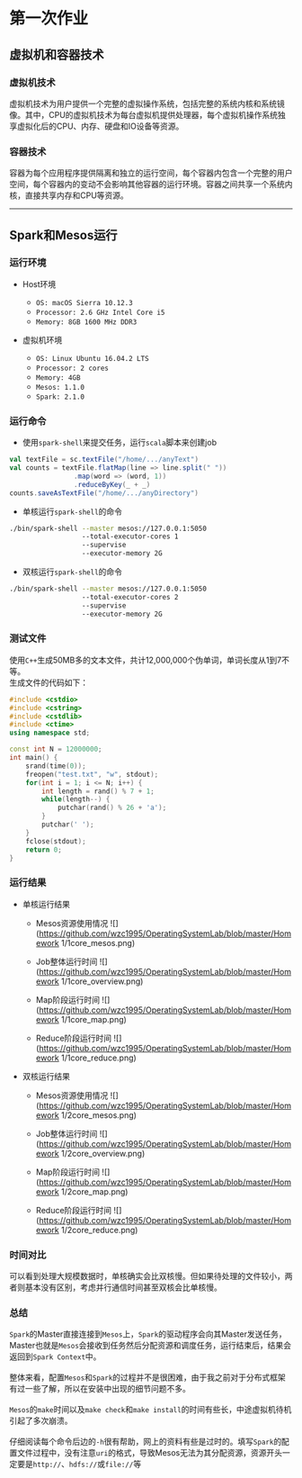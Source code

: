 # 第一次作业

## 虚拟机和容器技术

### 虚拟机技术

虚拟机技术为用户提供一个完整的虚拟操作系统，包括完整的系统内核和系统镜像。其中，CPU的虚拟机技术为每台虚拟机提供处理器，每个虚拟机操作系统独享虚拟化后的CPU、内存、硬盘和IO设备等资源。

### 容器技术

容器为每个应用程序提供隔离和独立的运行空间，每个容器内包含一个完整的用户空间，每个容器内的变动不会影响其他容器的运行环境。容器之间共享一个系统内核，直接共享内存和CPU等资源。

---

## Spark和Mesos运行

### 运行环境

 * Host环境
 	* `OS: macOS Sierra 10.12.3`
 	* `Processor: 2.6 GHz Intel Core i5`
 	* `Memory: 8GB 1600 MHz DDR3`

 * 虚拟机环境
 	* `OS: Linux Ubuntu 16.04.2 LTS`
 	* `Processor: 2 cores`
 	* `Memory: 4GB`
 	* `Mesos: 1.1.0`
 	* `Spark: 2.1.0`

### 运行命令

 * 使用`spark-shell`来提交任务，运行`scala`脚本来创建job
```scala
val textFile = sc.textFile("/home/.../anyText")
val counts = textFile.flatMap(line => line.split(" "))
                .map(word => (word, 1))
                .reduceByKey(_ + _)
counts.saveAsTextFile("/home/.../anyDirectory")
```
 * 单核运行`spark-shell`的命令
```Bash
./bin/spark-shell --master mesos://127.0.0.1:5050
				  --total-executor-cores 1
				  --supervise
				  --executor-memory 2G
```

 * 双核运行`spark-shell`的命令
```Bash
./bin/spark-shell --master mesos://127.0.0.1:5050
				  --total-executor-cores 2
				  --supervise
				  --executor-memory 2G
```

### 测试文件

使用`C++`生成50MB多的文本文件，共计12,000,000个伪单词，单词长度从1到7不等。<br />
生成文件的代码如下：
```C++
#include <cstdio>
#include <cstring>
#include <cstdlib>
#include <ctime>
using namespace std;

const int N = 12000000;
int main() {
	srand(time(0));
	freopen("test.txt", "w", stdout);
	for(int i = 1; i <= N; i++) {
		int length = rand() % 7 + 1;
		while(length--) {
			putchar(rand() % 26 + 'a');
		}
		putchar(' ');
	}
	fclose(stdout);
	return 0;
}
```

### 运行结果

 * 单核运行结果
 	* Mesos资源使用情况
 	![](https://github.com/wzc1995/OperatingSystemLab/blob/master/Homework 1/1core_mesos.png)

 	* Job整体运行时间
 	![](https://github.com/wzc1995/OperatingSystemLab/blob/master/Homework 1/1core_overview.png)

 	* Map阶段运行时间
 	![](https://github.com/wzc1995/OperatingSystemLab/blob/master/Homework 1/1core_map.png)

 	* Reduce阶段运行时间
 	![](https://github.com/wzc1995/OperatingSystemLab/blob/master/Homework 1/1core_reduce.png)

 * 双核运行结果
 	* Mesos资源使用情况
 	![](https://github.com/wzc1995/OperatingSystemLab/blob/master/Homework 1/2core_mesos.png)

 	* Job整体运行时间
 	![](https://github.com/wzc1995/OperatingSystemLab/blob/master/Homework 1/2core_overview.png)

 	* Map阶段运行时间
 	![](https://github.com/wzc1995/OperatingSystemLab/blob/master/Homework 1/2core_map.png)

 	* Reduce阶段运行时间
 	![](https://github.com/wzc1995/OperatingSystemLab/blob/master/Homework 1/2core_reduce.png)

### 时间对比
可以看到处理大规模数据时，单核确实会比双核慢。但如果待处理的文件较小，两者则基本没有区别，考虑并行通信时间甚至双核会比单核慢。<br />

### 总结
`Spark`的Master直接连接到`Mesos`上，`Spark`的驱动程序会向其Master发送任务，Master也就是`Mesos`会接收到任务然后分配资源和调度任务，运行结束后，结果会返回到`Spark Context`中。<br /><br />
整体来看，配置`Mesos`和`Spark`的过程并不是很困难，由于我之前对于分布式框架有过一些了解，所以在安装中出现的细节问题不多。<br /><br />
`Mesos`的`make`时间以及`make check`和`make install`的时间有些长，中途虚拟机待机引起了多次崩溃。<br /><br />
仔细阅读每个命令后边的`-h`很有帮助，网上的资料有些是过时的。填写`Spark`的配置文件过程中，没有注意`uri`的格式，导致Mesos无法为其分配资源，资源开头一定要是`http://`、`hdfs://`或`file://`等<br /><br />

